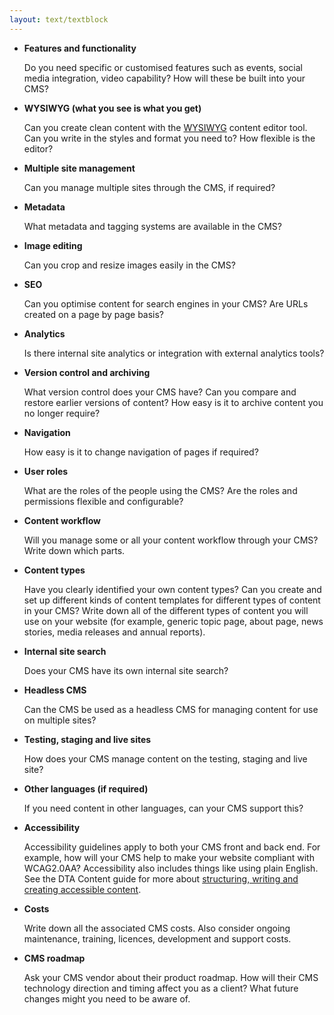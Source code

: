 ```yaml
---
layout: text/textblock
---
```


- **Features and functionality** 
   
    Do you need specific or customised features such as events, social media integration, video capability? How will these be built into your CMS?


- **WYSIWYG (what you see is what you get)**

    Can you create clean content with the [WYSIWYG](/content-strategy/content-management-system/configure-your-cms/#wysiwyg-content-editor) content editor tool. Can you write in the styles and  format you need to? How flexible is the editor?


- **Multiple site management**

    Can you manage multiple sites through the CMS, if required?


- **Metadata**

    What metadata and tagging systems are available in the CMS? 


- **Image editing**

    Can you crop and resize images easily in the CMS? 


- **SEO**

    Can you optimise content for search engines in your CMS? Are URLs created on a page by page basis? 


- **Analytics**

    Is there internal site analytics or integration with external analytics tools?


- **Version control and archiving**

    What version control does your CMS have? Can you compare and restore earlier versions of content? How easy is it to archive content you no longer require?


- **Navigation**

    How easy is it to change navigation of pages if required?


- **User roles**

    What are the roles of the people using the CMS? Are the roles and permissions flexible and configurable?


- **Content workflow**

    Will you manage some or all your content workflow through your CMS? Write down which parts.


- **Content types**

    Have you clearly identified your own content types? Can you create and set up different kinds of content templates for different types of content in your CMS? Write down all of the different types of content you will use on your website (for example, generic topic page, about page, news stories, media releases and annual reports).


- **Internal site search**

    Does your CMS have its own internal site search?


- **Headless CMS**

    Can the CMS be used as a headless CMS for managing content for use on multiple sites?


- **Testing, staging and live sites**

    How does your CMS manage content on the testing, staging and live site?


- **Other languages (if required)**

    If you need content in other languages, can your CMS support this?


- **Accessibility**

    Accessibility guidelines apply to both your CMS front and back end. For example, how will your CMS help to make your website compliant with WCAG2.0AA? Accessibility also includes things like using plain English. See the DTA Content guide for more about [structuring, writing and creating accessible content](https://guides.service.gov.au/content-guide/).


- **Costs** 

    Write down all the associated CMS costs. Also consider ongoing maintenance, training, licences, development and support costs.


- **CMS roadmap** 

    Ask your CMS vendor about their product roadmap. How will their CMS technology direction and timing affect you as a client? What future changes might you need to be aware of.

